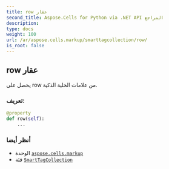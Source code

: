 ```yaml
---
title: row عقار
second_title: Aspose.Cells for Python via .NET API المراجع
description:
type: docs
weight: 100
url: /ar/aspose.cells.markup/smarttagcollection/row/
is_root: false
---
```

##  row عقار

يحصل على row من علامات الخلية الذكية.
###  تعريف:
```python
@property
def row(self):
    ...
```

###  أنظر أيضا
* الوحدة [`aspose.cells.markup`](../../)
* فئة [`SmartTagCollection`](/cells/python-net/ar/aspose.cells.markup/smarttagcollection)
